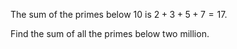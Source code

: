 The sum of the primes below 10 is 2 + 3 + 5 + 7 = 17.

Find the sum of all the primes below two million.